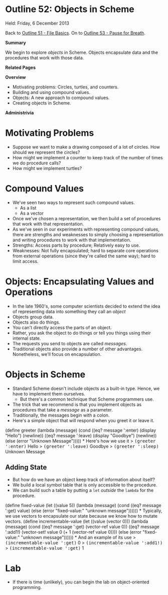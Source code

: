 Outline 52: Objects in Scheme
=============================

Held: Friday, 6 December 2013

Back to [Outline 51 - File Basics](outline.51.html).
On to [Outline 53 - Pause for Breath](outline.53.html).

**Summary**

We begin to explore <em>objects</em> in Scheme.  Objects encapsulate
data and the procedures that work with those data.

**Related Pages**


**Overview**

* Motivating problems: Circles, turtles, and counters.
* Building and using compound values.
* Objects: A new approach to compound values.
* Creating objects in Scheme.

**Administrivia**


Motivating Problems
===================
* Suppose we want to make a drawing composed of a lot of circles.
  How should we represent the circles?
* How might we implement a counter to keep track of the number
  of times we do procedure calls?
* How might we implement turtles?

Compound Values
===============
* We've seen two ways to represent such compound values.
    * As a list
    * As a vector
* Once we've chosen a representation, we then build a set of procedures
  that work with that representation.
* As we've seen in our experiments with representing compound
  values, there are strengths and weaknesses to simply choosing
  a representation and writing procedures to work with that
  implementation.
* Strengths: Access parts by procedure; Relatively easy to use.
* Weaknesses: Not fully encapsulated; hard to separate core
  operations from external operations (since they're called
  the same way); hard to limit access.

Objects: Encapsulating Values and Operations
============================================
* In the late 1960's, some computer scientists decided to extend
  the idea of representing data into something they call an
  *object*
* Objects group data.
* Objects also do things.
* You can't directly access the parts of an object.
* Rather, you ask the object to do things or tell you things using their
  internal state.
* The requests you send to objects are called *messages*.
* Traditional objects also provide a number of other advantages.  
  Nonetheless, we'll focus on encapsulation.

Objects in Scheme
=================
* Standard Scheme doesn't include objects as a built-in type.  Hence, we
  have to implement them ourselves.
    * But there's a common technique that Scheme programmers use.
* The trick that we recommend is that you implement objects as
  procedures that take a *message* as a parameter.
* Traditionally, the messages begin with a colon.
* Here's a simple object that will respond when you greet it or
  leave it.
<boxcode>
(define greeter
  (lambda (message)
    (cond 
      ((eq? message ':enter) (display "Hello") (newline))
      ((eq? message ':leave) (display "Goodbye") (newline))
      (else (error "Unknown Message")))))
</boxcode>
* Here's how we use it
<boxcode>
&gt; <kbd>(greeter ':enter)</kbd>
<schemeout>Hello</schemeout>
&gt; <kbd>(greeter ':leave)</kbd>
<schemeout>Goodbye</schemeout>
&gt; <kbd>(greeter ':sleep)</kbd>
<schemeout>Unknown Message</schemeout>
</boxcode>

Adding State
------------
* But how do we have an object keep track of information about itself?
* We build a local symbol table that is only accessible to the
  procedure.  
* We can build such a table by putting a <code>let</code>
  *outside* the <code>lambda</code> for the procedure.
<boxcode>
(define fixed-value
  (let ((value 5))
    (lambda (message)
      (cond
        ((eq? message ':get) value)
        (else (error "fixed-value:" "unknown message"))))))
</boxcode>
* Typically, we use vectors to encapsulate our state because
  we know how to mutate vectors.
<boxcode>
(define incrementable-value
  (let ((value (vector 0)))
    (lambda (message)
      (cond
        ((eq? message ':get) (vector-ref value 0))
        ((eq? message ':add1!)
         (vector-set! value 0 
                      (+ 1 (vector-ref value 0))))
        (else (error "fixed-value:" "unknown message"))))))
</boxcode>
* And an example of its use
<boxcode>
&gt; <kbd>(incrementable-value ':get)</kbd>
<schemeresult>0</schemeresult>
&gt; <kbd>(incrementable-value ':add1!)</kbd>
&gt; <kbd>(incrementable-value ':get)</kbd>
<schemeresult>1</schemeresult>
</boxcode>

Lab
===
* If there is time (unlikely), you can begin the 
  [](../Labs/objects.html)lab on object-oriented
  programming</a>.


